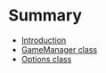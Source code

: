 # Summary

* [Introduction](README.md)
* [GameManager class](Docs/gamemanager_class.md)
* [Options class](Docs/options_class.md)

